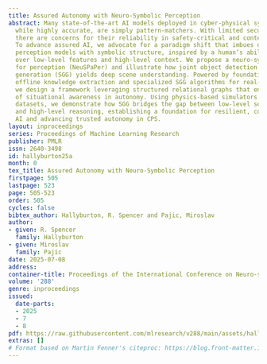 ```yaml
---
title: Assured Autonomy with Neuro-Symbolic Perception
abstract: Many state-of-the-art AI models deployed in cyber-physical systems (CPS),
  while highly accurate, are simply pattern-matchers. With limited security guarantees,
  there are concerns for their reliability in safety-critical and contested domains.
  To advance assured AI, we advocate for a paradigm shift that imbues data-driven
  perception models with symbolic structure, inspired by a human’s ability to reason
  over low-level features and high-level context. We propose a neuro-symbolic paradigm
  for perception (NeuSPaPer) and illustrate how joint object detection and scene graph
  generation (SGG) yields deep scene understanding. Powered by foundation models for
  offline knowledge extraction and specialized SGG algorithms for real-time deployment,
  we design a framework leveraging structured relational graphs that ensures the integrity
  of situational awareness in autonomy. Using physics-based simulators and real-world
  datasets, we demonstrate how SGG bridges the gap between low-level sensor perception
  and high-level reasoning, establishing a foundation for resilient, context-aware
  AI and advancing trusted autonomy in CPS.
layout: inproceedings
series: Proceedings of Machine Learning Research
publisher: PMLR
issn: 2640-3498
id: hallyburton25a
month: 0
tex_title: Assured Autonomy with Neuro-Symbolic Perception
firstpage: 505
lastpage: 523
page: 505-523
order: 505
cycles: false
bibtex_author: Hallyburton, R. Spencer and Pajic, Miroslav
author:
- given: R. Spencer
  family: Hallyburton
- given: Miroslav
  family: Pajic
date: 2025-07-08
address:
container-title: Proceedings of the International Conference on Neuro-symbolic Systems
volume: '288'
genre: inproceedings
issued:
  date-parts:
  - 2025
  - 7
  - 8
pdf: https://raw.githubusercontent.com/mlresearch/v288/main/assets/hallyburton25a/hallyburton25a.pdf
extras: []
# Format based on Martin Fenner's citeproc: https://blog.front-matter.io/posts/citeproc-yaml-for-bibliographies/
---
```

